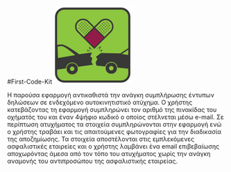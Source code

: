 #First-Code-Kit
![My image](https://github.com/crowdhackathon-insurance/First-Code-Kit/blob/master/logo180.png?raw=true)

Η παρούσα εφαρμογή αντικαθιστά την ανάγκη συμπλήρωσης έντυπων δηλώσεων σε ενδεχόμενο αυτοκινητιστικό ατύχημα. Ο χρήστης κατεβάζοντας τη εφαρμογή συμπληρώνει τον αριθμό της πινακίδας του οχήματός του και έναν 4ψήφιο κωδικό ο οποίος στέλνεται μέσω e-mail. Σε περίπτωση ατυχήματος τα στοιχεία συμπληρώνονται στην εφαρμογή ενώ ο χρήστης τραβάει και τις απαιτούμενες φωτογραφίες για την διαδικασία της αποζημίωσης.  Τα στοιχεία αποστέλονται στις εμπλεκόμενες ασφαλιστικές εταιρείες και ο χρήστης λαμβάνει ένα email επιβεβαίωσης αποχωρόντας άμεσα από τον τόπο του ατυχήματος χωρίς την ανάγκη αναμονής του αντιπροσώπου της ασφαλιστικής εταιρείας.
